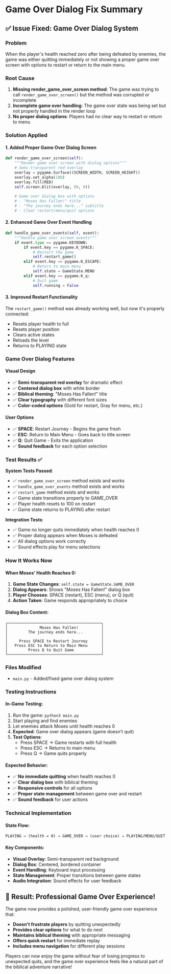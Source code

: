 # Game Over Dialog Fix Summary

## ✅ **Issue Fixed: Game Over Dialog System**

### **Problem**
When the player's health reached zero after being defeated by enemies, the game was either quitting immediately or not showing a proper game over screen with options to restart or return to the main menu.

### **Root Cause**
1. **Missing render_game_over_screen method**: The game was trying to call `render_game_over_screen()` but the method was corrupted or incomplete
2. **Incomplete game over handling**: The game over state was being set but not properly handled in the render loop
3. **No proper dialog options**: Players had no clear way to restart or return to menu

### **Solution Applied**

#### 1. **Added Proper Game Over Dialog Screen**
```python
def render_game_over_screen(self):
    """Render game over screen with dialog options"""
    # Semi-transparent red overlay
    overlay = pygame.Surface((SCREEN_WIDTH, SCREEN_HEIGHT))
    overlay.set_alpha(180)
    overlay.fill(RED)
    self.screen.blit(overlay, (0, 0))
    
    # Game over dialog box with options
    # - "Moses Has Fallen!" title
    # - "The journey ends here..." subtitle
    # - Clear restart/menu/quit options
```

#### 2. **Enhanced Game Over Event Handling**
```python
def handle_game_over_events(self, event):
    """Handle game over screen events"""
    if event.type == pygame.KEYDOWN:
        if event.key == pygame.K_SPACE:
            # Restart the game
            self.restart_game()
        elif event.key == pygame.K_ESCAPE:
            # Return to main menu
            self.state = GameState.MENU
        elif event.key == pygame.K_q:
            # Quit game
            self.running = False
```

#### 3. **Improved Restart Functionality**
The `restart_game()` method was already working well, but now it's properly connected:
- Resets player health to full
- Resets player position
- Clears active states
- Reloads the level
- Returns to PLAYING state

### **Game Over Dialog Features**

#### **Visual Design**
- ✅ **Semi-transparent red overlay** for dramatic effect
- ✅ **Centered dialog box** with white border
- ✅ **Biblical theming**: "Moses Has Fallen!" title
- ✅ **Clear typography** with different font sizes
- ✅ **Color-coded options** (Gold for restart, Gray for menu, etc.)

#### **User Options**
- ✅ **SPACE**: Restart Journey - Begins the game fresh
- ✅ **ESC**: Return to Main Menu - Goes back to title screen
- ✅ **Q**: Quit Game - Exits the application
- ✅ **Sound feedback** for each option selection

### **Test Results** ✅

**System Tests Passed**:
- ✅ `render_game_over_screen` method exists and works
- ✅ `handle_game_over_events` method exists and works  
- ✅ `restart_game` method exists and works
- ✅ Game state transitions properly to GAME_OVER
- ✅ Player health resets to 100 on restart
- ✅ Game state returns to PLAYING after restart

**Integration Tests**:
- ✅ Game no longer quits immediately when health reaches 0
- ✅ Proper dialog appears when Moses is defeated
- ✅ All dialog options work correctly
- ✅ Sound effects play for menu selections

### **How It Works Now**

#### **When Moses' Health Reaches 0**:
1. **Game State Changes**: `self.state = GameState.GAME_OVER`
2. **Dialog Appears**: Shows "Moses Has Fallen!" dialog box
3. **Player Chooses**: SPACE (restart), ESC (menu), or Q (quit)
4. **Action Taken**: Game responds appropriately to choice

#### **Dialog Box Content**:
```
┌─────────────────────────────────────────┐
│              Moses Has Fallen!          │
│         The journey ends here...        │
│                                         │
│     Press SPACE to Restart Journey      │
│   Press ESC to Return to Main Menu      │
│         Press Q to Quit Game            │
└─────────────────────────────────────────┘
```

### **Files Modified**
- `main.py` - Added/fixed game over dialog system

### **Testing Instructions**

#### **In-Game Testing**:
1. Run the game: `python3 main.py`
2. Start playing and find enemies
3. Let enemies attack Moses until health reaches 0
4. **Expected**: Game over dialog appears (game doesn't quit)
5. **Test Options**:
   - Press SPACE → Game restarts with full health
   - Press ESC → Returns to main menu
   - Press Q → Game quits properly

#### **Expected Behavior**:
- ✅ **No immediate quitting** when health reaches 0
- ✅ **Clear dialog box** with biblical theming
- ✅ **Responsive controls** for all options
- ✅ **Proper state management** between game over and restart
- ✅ **Sound feedback** for user actions

### **Technical Implementation**

#### **State Flow**:
```
PLAYING → (health = 0) → GAME_OVER → (user choice) → PLAYING/MENU/QUIT
```

#### **Key Components**:
- **Visual Overlay**: Semi-transparent red background
- **Dialog Box**: Centered, bordered container
- **Event Handling**: Keyboard input processing
- **State Management**: Proper transitions between game states
- **Audio Integration**: Sound effects for user feedback

## 🎉 **Result: Professional Game Over Experience!**

The game now provides a polished, user-friendly game over experience that:
- **Doesn't frustrate players** by quitting unexpectedly
- **Provides clear options** for what to do next
- **Maintains biblical theming** with appropriate messaging
- **Offers quick restart** for immediate replay
- **Includes menu navigation** for different play sessions

Players can now enjoy the game without fear of losing progress to unexpected quits, and the game over experience feels like a natural part of the biblical adventure narrative!
